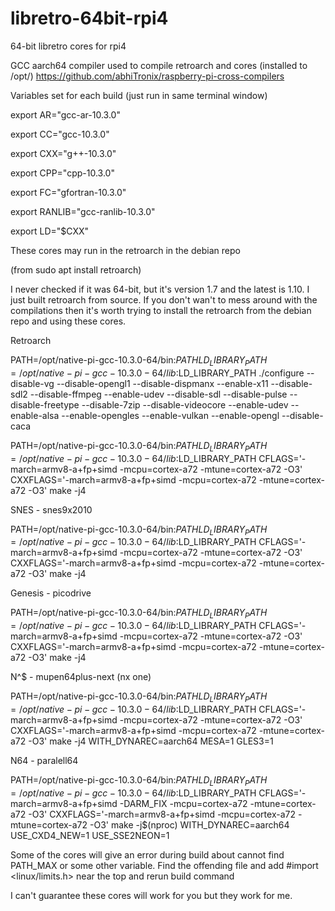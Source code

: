 # libretro-64bit-rpi4
64-bit libretro cores for rpi4

GCC aarch64 compiler used to compile retroarch and cores (installed to /opt/)
https://github.com/abhiTronix/raspberry-pi-cross-compilers

Variables set for each build (just run in same terminal window)

export AR="gcc-ar-10.3.0"

export CC="gcc-10.3.0"

export CXX="g++-10.3.0"

export CPP="cpp-10.3.0"

export FC="gfortran-10.3.0"

export RANLIB="gcc-ranlib-10.3.0"

export LD="$CXX"


These cores may run in the retroarch in the debian repo

(from sudo apt install retroarch)

I never checked if it was 64-bit, but it's version 1.7 and the latest is 1.10. I just built retroarch from source. If you don't wan't to mess around with the compilations then it's worth trying to install the retroarch from the debian repo and using these cores.


Retroarch


PATH=/opt/native-pi-gcc-10.3.0-64/bin:$PATH LD_LIBRARY_PATH=/opt/native-pi-gcc-10.3.0-64/lib:$LD_LIBRARY_PATH ./configure --disable-vg --disable-opengl1 --disable-dispmanx --enable-x11 --disable-sdl2 --disable-ffmpeg --enable-udev --disable-sdl --disable-pulse --disable-freetype --disable-7zip --disable-videocore --enable-udev --enable-alsa --enable-opengles --enable-vulkan --enable-opengl --disable-caca


PATH=/opt/native-pi-gcc-10.3.0-64/bin:$PATH LD_LIBRARY_PATH=/opt/native-pi-gcc-10.3.0-64/lib:$LD_LIBRARY_PATH CFLAGS='-march=armv8-a+fp+simd -mcpu=cortex-a72  -mtune=cortex-a72 -O3' CXXFLAGS='-march=armv8-a+fp+simd -mcpu=cortex-a72  -mtune=cortex-a72 -O3' make -j4


SNES - snes9x2010


PATH=/opt/native-pi-gcc-10.3.0-64/bin:$PATH LD_LIBRARY_PATH=/opt/native-pi-gcc-10.3.0-64/lib:$LD_LIBRARY_PATH CFLAGS='-march=armv8-a+fp+simd -mcpu=cortex-a72  -mtune=cortex-a72 -O3' CXXFLAGS='-march=armv8-a+fp+simd -mcpu=cortex-a72  -mtune=cortex-a72 -O3' make -j4


Genesis - picodrive


PATH=/opt/native-pi-gcc-10.3.0-64/bin:$PATH LD_LIBRARY_PATH=/opt/native-pi-gcc-10.3.0-64/lib:$LD_LIBRARY_PATH CFLAGS='-march=armv8-a+fp+simd -mcpu=cortex-a72  -mtune=cortex-a72 -O3' CXXFLAGS='-march=armv8-a+fp+simd -mcpu=cortex-a72  -mtune=cortex-a72 -O3' make -j4


N^$ - mupen64plus-next (nx one)


PATH=/opt/native-pi-gcc-10.3.0-64/bin:$PATH LD_LIBRARY_PATH=/opt/native-pi-gcc-10.3.0-64/lib:$LD_LIBRARY_PATH CFLAGS='-march=armv8-a+fp+simd -mcpu=cortex-a72  -mtune=cortex-a72 -O3' CXXFLAGS='-march=armv8-a+fp+simd -mcpu=cortex-a72  -mtune=cortex-a72 -O3' make -j4 WITH_DYNAREC=aarch64 MESA=1 GLES3=1


N64 - paralell64


PATH=/opt/native-pi-gcc-10.3.0-64/bin:$PATH LD_LIBRARY_PATH=/opt/native-pi-gcc-10.3.0-64/lib:$LD_LIBRARY_PATH CFLAGS='-march=armv8-a+fp+simd -DARM_FIX -mcpu=cortex-a72  -mtune=cortex-a72 -O3' CXXFLAGS='-march=armv8-a+fp+simd -mcpu=cortex-a72  -mtune=cortex-a72 -O3' make -j$(nproc) WITH_DYNAREC=aarch64 USE_CXD4_NEW=1 USE_SSE2NEON=1


Some of the cores will give an error during build about cannot find PATH_MAX or some other variable. Find the offending file and add
#import <linux/limits.h>
near the top and rerun build command


I can't guarantee these cores will work for you but they work for me.
